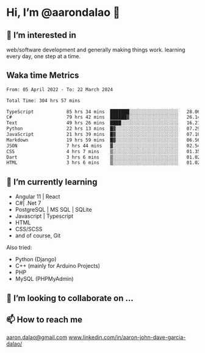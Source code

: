 # __Hi, I’m @aarondalao__ 👋 
## 👀 I’m interested in 
web/software development and generally making things work.
learning every day, one step at a time. 

## Waka time Metrics
<!--START_SECTION:waka-->

```txt
From: 05 April 2022 - To: 22 March 2024

Total Time: 304 hrs 57 mins

TypeScript            85 hrs 34 mins  ███████░░░░░░░░░░░░░░░░░░   28.06 %
C#                    79 hrs 42 mins  ██████▓░░░░░░░░░░░░░░░░░░   26.14 %
Text                  49 hrs 26 mins  ████░░░░░░░░░░░░░░░░░░░░░   16.21 %
Python                22 hrs 13 mins  █▓░░░░░░░░░░░░░░░░░░░░░░░   07.29 %
JavaScript            21 hrs 39 mins  █▓░░░░░░░░░░░░░░░░░░░░░░░   07.10 %
Markdown              19 hrs 59 mins  █▓░░░░░░░░░░░░░░░░░░░░░░░   06.56 %
JSON                  7 hrs 44 mins   ▓░░░░░░░░░░░░░░░░░░░░░░░░   02.54 %
CSS                   4 hrs 7 mins    ▒░░░░░░░░░░░░░░░░░░░░░░░░   01.35 %
Dart                  3 hrs 6 mins    ▒░░░░░░░░░░░░░░░░░░░░░░░░   01.02 %
HTML                  3 hrs 6 mins    ▒░░░░░░░░░░░░░░░░░░░░░░░░   01.02 %
```

<!--END_SECTION:waka-->

## 🌱 I’m currently learning 

- Angular 11 | React 
- C#| .Net 7
- PostgreSQL | MS SQL | SQLite
- Javascript | Typescript
- HTML 
- CSS/SCSS
- and of course, Git 


Also tried:
- Python (Django)
- C++ (mainly for Arduino Projects)
- PHP
- MySQL (PHPMyAdmin)


## 💞️ I’m looking to collaborate on ...

## 📫 How to reach me 
aaron.dalao@gmail.com
www.linkedin.com/in/aaron-john-dave-garcia-dalao/

<!---
aarondalao/aarondalao is a ✨ special ✨ repository because its `README.md` (this file) appears on your GitHub profile.
You can click the Preview link to take a look at your changes.
--->
